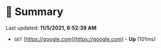 # 📖 Summary
Last updated: **11/5/2021, 6:52:39 AM**

- `GET` [https://google.com](https://google.com) - **Up** (101ms)
